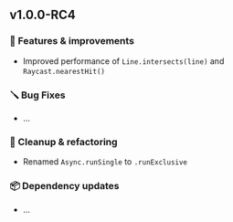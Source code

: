 ## v1.0.0-RC4

### 🚀 Features & improvements

- Improved performance of `Line.intersects(line)` and `Raycast.nearestHit()`

### 🪛 Bug Fixes

- ...

### 🧽 Cleanup & refactoring

- Renamed `Async.runSingle` to `.runExclusive`

### 📦 Dependency updates

- ...